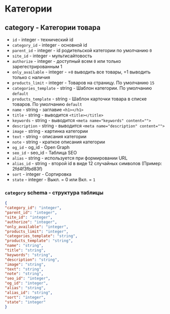 # Категории
## category - Категории товара
- `id` - integer - технический id
- `category_id` - integer - основной id
- `parent_id` - integer - id родительской категории по умолчанию `0`
- `site_id` - integer - мультисайтовость
- `authorize` - integer - доступный всем `0` или только зарегестрированным 1
- `only_available` - integer - =`0` выводить все товары, =1 выводить только с наличия
- `products_limit` - integer - Товаров на страницу. По умолчанию `15`
- `categories_template` - string - Шаблон категории. По умолчанию `default`
- `products_template` - string - Шаблон карточки товара в списке товаров. По умолчанию `default`
- `name` - string - заглавие `<h1></h1>`
- `title` - string - выводится `<title></title>`
- `keywords` - string - выводится `<meta name="keywords" content="">`
- `description` - string - выводится `<meta name="description" content="">`
- `image` - string - картинка категории
- `text` - string - описания категории
- `note` - string - краткое описания категории
- `og_id` - og_id - Open Graph
- `seo_id` - seo_id - Таблица SEO
- `alias` - string - используется при формировании URL
- `alias_id` - string - второй id в виде 12 случайных символов (Пример: 2fd4f3fbd83f)
- `sort` - integer - Сортировка
- `state` - integer - Выкл. = 0 или Вкл. = `1`
 
### `category` schema - структура таблицы
```json
{
"category_id": "integer",
"parent_id": "integer",
"site_id": "integer",
"authorize": "integer",
"only_available": "integer",
"products_limit": "integer",
"categories_template": "string",
"products_template": "string",
"name": "string",
"title": "string",
"keywords": "string",
"description": "string",
"image": "string",
"text": "string",
"note": "string",
"seo_id": "integer",
"og_id": "integer",
"alias": "string",
"alias_id": "string",
"sort": "integer",
"state": "integer"
}
```
